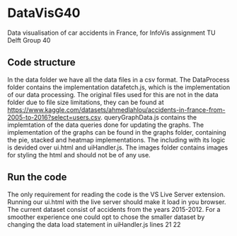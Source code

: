 # DataVisG40
Data visualisation of car accidents in France, for InfoVis assignment TU Delft Group 40


## Code structure
In the data folder we have all the data files in a csv format. The DataProcess folder contains the implementation datafetch.js, which is the implementation of our data processing. The original files used for this are not in the data folder due to file size limitations, they can be found at https://www.kaggle.com/datasets/ahmedlahlou/accidents-in-france-from-2005-to-2016?select=users.csv. queryGraphData.js contains the implemtation of the data queries done for updating the graphs. The implementation of the graphs can be found in the graphs folder, containing the pie, stacked and heatmap implementations.
The including with its logic is devided over ui.html and uiHandler.js. The images folder contains images for styling the html and should not be of any use.

## Run the code
The only requirement for reading the code is the VS Live Server extension. Running our ui.html with the live server should make it load in you browser. The current dataset consist of accidents from the years 2015-2012. For a smoother experience one could opt to chose the smaller dataset by changing the data load statement in uiHandler.js lines 21 22
